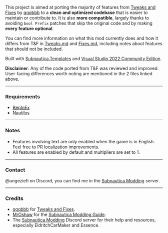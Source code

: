This project is aimed at porting the majority of features from [Tweaks and Fixes](https://github.com/qqqbbb/Tweaks-and-Fixes) by [qqqbbb](https://github.com/qqqbbb) to a **clean and optimized codebase** that is easier to maintain or contribute to. It is also **more compatible**, largely thanks to avoiding `bool Prefix` patches that skip the original code and by making **every feature optional**.

You can find more information on what this mod currently does and how it differs from T&F in [Tweaks.md](https://github.com/Ungeziefi/Subnautica-Mods/blob/main/Tweaks/Tweaks%20Progress.md) and [Fixes.md](https://github.com/Ungeziefi/Subnautica-Mods/blob/main/Fixes/Fixes%20Progress.md), including notes about features that should not be included.

Built with [Subnautica.Templates](https://www.nuget.org/packages/Subnautica.Templates) and [Visual Studio 2022 Community Edition](https://visualstudio.microsoft.com/vs/community/).

**Disclaimer**: Any of the code ported from T&F was reviewed and improved. User-facing differences worth noting are mentioned in the 2 files linked above.

---

### Requirements
- [BepInEx](https://www.nexusmods.com/subnautica/mods/1108)
- [Nautilus](https://www.nexusmods.com/subnautica/mods/1262)

---

### Notes
- Features involving text are only enabled when the game is in English. Feel free to PR localization improvements.
- All features are enabled by default and multipliers are set to 1.

---

### Contact
@ungeziefi on Discord, you can find me in the [Subnautica Modding](https://discord.com/invite/subnautica-modding-324207629784186882) server.

---

  ### Credits
- [qqqbbb](https://github.com/qqqbbb) for [Tweaks and Fixes](https://github.com/qqqbbb/Tweaks-and-Fixes).
- [MrOshaw](https://github.com/mroshaw) for the [Subnautica Modding Guide](https://mroshaw.github.io/).
- The [Subnautica Modding](https://discord.com/invite/subnautica-modding-324207629784186882) Discord server for their help and resources, especially EldritchCarMaker and Essence.